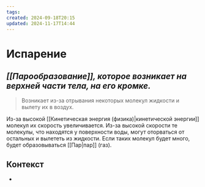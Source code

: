 ```yaml
---
tags: 
created: 2024-09-18T20:15
updated: 2024-11-17T14:44
---
```

# Испарение

## ***[[Парообразование]], которое возникает на верхней части тела, на его кромке.***

> Возникает из-за отрывания некоторых молекул жидкости и вылету их в воздух.

Из-за высокой [[Кинетическая энергия (физика)|кинетической энергии]] молекул их скорость увеличивается. Из-за высокой скорости те молекулы, что находятся у поверхности воды, могут оторваться от остальных и вылететь из жидкости. Если таких молекул будет много, будет образовываться [[Пар|пар]] (газ). 

## Контекст
- 

